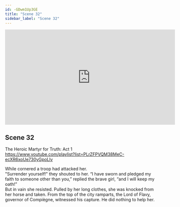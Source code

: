 ```yaml
---
id: -GDwm1Up3GE
title: "Scene 32"
sidebar_label: "Scene 32"
---
```


<div class="video-float-container">
  <iframe
    width="560"
    height="315"
    src="https://www.youtube.com/embed/-GDwm1Up3GE"
    title="YouTube video player"
    frameborder="0"
    allow="accelerometer; autoplay; clipboard-write; encrypted-media; gyroscope; picture-in-picture; web-share"
    referrerpolicy="strict-origin-when-cross-origin"
    allowfullscreen
  ></iframe>
</div>

## Scene 32

The Heroic Martyr for Truth: Act 1   
https://www.youtube.com/playlist?list=PLrZFPVQM38MeC-ecXR6xoUe730yGpoLlv 

While cornered a troop had attacked her.  
"Surrender yourself!" they shouted to her. “I have sworn and pledged my faith to someone other than you,” replied the brave girl, “and I will keep my oath!”  
But in vain she resisted. Pulled by her long clothes, she was knocked from her horse and taken. From the top of the city ramparts, the Lord of Flavy, governor of Compiègne, witnessed his capture. He did nothing to help her.
